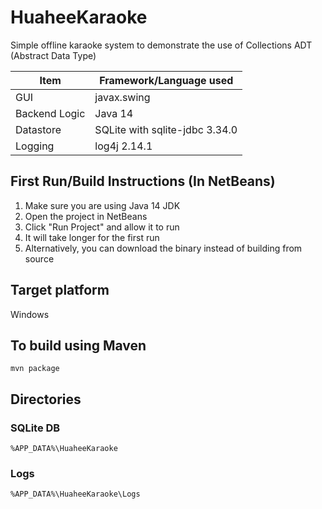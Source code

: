 # HuaheeKaraoke
Simple offline karaoke system to demonstrate the use of Collections ADT (Abstract Data Type)

| Item | Framework/Language used |
| ---- | ----------- |
| GUI | javax.swing |
| Backend Logic | Java 14 |
| Datastore | SQLite with sqlite-jdbc 3.34.0 |
| Logging | log4j 2.14.1 |

## First Run/Build Instructions (In NetBeans)
1. Make sure you are using Java 14 JDK
2. Open the project in NetBeans
3. Click "Run Project" and allow it to run
4. It will take longer for the first run
5. Alternatively, you can download the binary instead of building from source

## Target platform
Windows

## To build using Maven
`mvn package`

## Directories
### SQLite DB
`%APP_DATA%\HuaheeKaraoke`

### Logs
`%APP_DATA%\HuaheeKaraoke\Logs`
